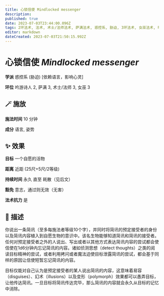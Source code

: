 ```yaml
---
title: 心锁信使 Mindlocked messenger
description: 
published: true
date: 2023-07-03T23:44:00.096Z
tags: 2环法术, 法术, 术士/法师法术, 萨满法术, 惑控系, 胁迫, 3环法术, 女巫法术, 吟游诗人法术, 依赖语言，影响心灵
editor: markdown
dateCreated: 2023-07-03T21:50:15.992Z
---
```


# **心锁信使** *Mindlocked messenger*

**学派** 惑控系 (胁迫) \[依赖语言，影响心灵\] 

**环位** 吟游诗人 2, 萨满 3, 术士/法师 3, 女巫 3

## 🪄 施放

**施法时间** 10 分钟

**成分** 语言, 姿势

## ✨ 效果 

**目标** 一个自愿的活物 

**距离** 近距 (25尺+5尺/2等级)  

**持续时间** 永久 直至 耗散（见后文） 

**豁免** 意志，通过则无效（无害）

**法术抗力** 是

## 📖 描述

你说出一条简讯（至多每施法者等级10个字），并同时将简讯的预定接受者的身份以及简讯内容植入到自愿生物的意识中。该名生物能够知道简讯和简讯的接受者。任何对预定接受者之外的人说出、写出或者以其他方式表达简讯内容的尝试都会使信使在1d6分钟内忘记简讯的内容。诸如侦测思想（detect thoughts）之类的阅读目标精神的尝试，或者利用拷问或者魔法迫使目标泄露简讯的尝试，都会基于同样的原因让信使短暂忘记简讯的内容。

目标仅能对自己认为是预定接受者的某人说出简讯的内容，这意味着易容（disguises）、幻术（illusions）以及变形（polymorph）效果都可以愚弄目标，让他传达简讯。一旦目标将简讯传达完毕，那么简讯的内容就会永久从目标的记忆中消除。
    